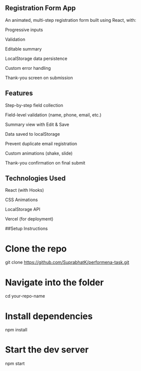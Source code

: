 ## Registration Form App

An animated, multi-step registration form built using React, with:

Progressive inputs

Validation

Editable summary

LocalStorage data persistence

Custom error handling

Thank-you screen on submission

## Features
Step-by-step field collection

Field-level validation (name, phone, email, etc.)

Summary view with Edit & Save

Data saved to localStorage

Prevent duplicate email registration

Custom animations (shake, slide)

Thank-you confirmation on final submit

## Technologies Used
React (with Hooks)

CSS Animations

LocalStorage API

Vercel (for deployment)

##Setup Instructions

# Clone the repo
git clone https://github.com/SuprabhatK/performena-task.git

# Navigate into the folder
cd your-repo-name

# Install dependencies
npm install

# Start the dev server
npm start